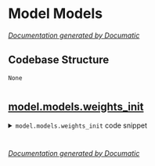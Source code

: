 # Model Models

[_Documentation generated by Documatic_](https://www.documatic.com)

<!---Documatic-section-Codebase Structure-start--->
## Codebase Structure

<!---Documatic-block-system_architecture-start--->
```mermaid
None
```
<!---Documatic-block-system_architecture-end--->

# #
<!---Documatic-section-Codebase Structure-end--->

<!---Documatic-section-model.models.weights_init-start--->
## [model.models.weights_init](6-model_models.md#model.models.weights_init)

<!---Documatic-section-weights_init-start--->
<!---Documatic-block-model.models.weights_init-start--->
<details>
	<summary><code>model.models.weights_init</code> code snippet</summary>

```python
def weights_init(m):
    classname = m.__class__.__name__
    if classname.find('Linear') != -1:
        m.bias.data.fill_(0)
        nn.init.xavier_uniform_(m.weight, gain=0.5)
    elif classname.find('BatchNorm') != -1:
        m.weight.data.normal_(1.0, 0.02)
        m.bias.data.fill_(0)
```
</details>
<!---Documatic-block-model.models.weights_init-end--->
<!---Documatic-section-weights_init-end--->

# #
<!---Documatic-section-model.models.weights_init-end--->

[_Documentation generated by Documatic_](https://www.documatic.com)